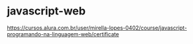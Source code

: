 # javascript-web
https://cursos.alura.com.br/user/mirella-lopes-0402/course/javascript-programando-na-linguagem-web/certificate
